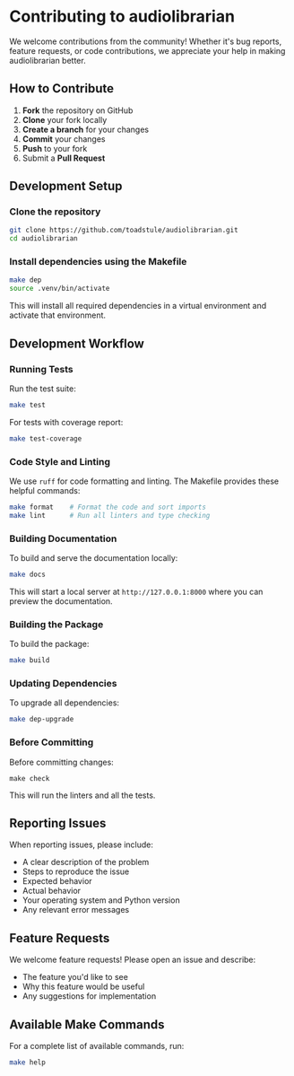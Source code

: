 # Contributing to audiolibrarian

We welcome contributions from the community! Whether it's bug reports, feature requests, or code
contributions, we appreciate your help in making audiolibrarian better.

## How to Contribute

1. **Fork** the repository on GitHub
2. **Clone** your fork locally
3. **Create a branch** for your changes
4. **Commit** your changes
5. **Push** to your fork
6. Submit a **Pull Request**

## Development Setup

### Clone the repository

```bash
git clone https://github.com/toadstule/audiolibrarian.git
cd audiolibrarian
```

### Install dependencies using the Makefile

```bash
make dep
source .venv/bin/activate
```

This will install all required dependencies in a virtual environment and activate that environment.

## Development Workflow

### Running Tests

Run the test suite:

```bash
make test
```

For tests with coverage report:

```bash
make test-coverage
```

### Code Style and Linting

We use `ruff` for code formatting and linting. The Makefile provides these helpful commands:

```bash
make format    # Format the code and sort imports
make lint      # Run all linters and type checking
```

### Building Documentation

To build and serve the documentation locally:

```bash
make docs
```

This will start a local server at `http://127.0.0.1:8000` where you can preview the documentation.

### Building the Package

To build the package:

```bash
make build
```

### Updating Dependencies

To upgrade all dependencies:

```bash
make dep-upgrade
```

### Before Committing

Before committing changes:

```text
make check
```

This will run the linters and all the tests.

## Reporting Issues

When reporting issues, please include:

- A clear description of the problem
- Steps to reproduce the issue
- Expected behavior
- Actual behavior
- Your operating system and Python version
- Any relevant error messages

## Feature Requests

We welcome feature requests! Please open an issue and describe:

- The feature you'd like to see
- Why this feature would be useful
- Any suggestions for implementation

## Available Make Commands

For a complete list of available commands, run:

```bash
make help
```
